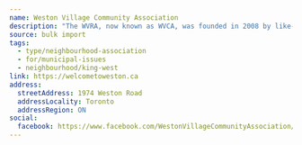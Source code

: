 ```yaml
---
name: Weston Village Community Association
description: "The WVRA, now known as WVCA, was founded in 2008 by like-minded neighbours. We are a non-political group."
source: bulk import
tags:
  - type/neighbourhood-association
  - for/municipal-issues
  - neighbourhood/king-west
link: https://welcometoweston.ca
address:
  streetAddress: 1974 Weston Road
  addressLocality: Toronto
  addressRegion: ON
social:
  facebook: https://www.facebook.com/WestonVillageCommunityAssociation/
---
```


<!-- Community added via bulk import -->
